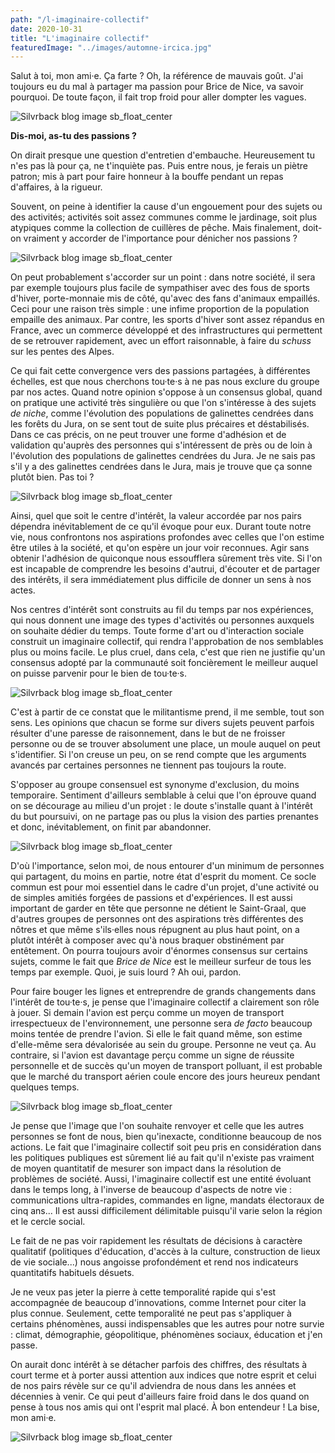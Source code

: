 ```yaml
---
path: "/l-imaginaire-collectif"
date: 2020-10-31
title: "L'imaginaire collectif"
featuredImage: "../images/automne-ircica.jpg"
---
```


Salut à toi, mon ami·e. Ça farte ? Oh, la référence de mauvais goût. J'ai toujours eu du mal à partager ma passion pour Brice de Nice, va savoir pourquoi. De toute façon, il fait trop froid pour aller dompter les vagues.

![Silvrback blog image sb_float_center](https://silvrback.s3.amazonaws.com/uploads/6f6e671b-eebb-4949-8f01-81fca8e357ac/automne-ircica.jpg)

**Dis-moi, as-tu des passions ?**

On dirait presque une question d'entretien d'embauche. Heureusement tu n'es pas là pour ça, ne t'inquiète pas. Puis entre nous, je ferais un piètre patron; mis à part pour faire honneur à la bouffe pendant un repas d'affaires, à la rigueur.

Souvent, on peine à identifier la cause d'un engouement pour des sujets ou des activités; activités soit assez communes comme le jardinage, soit plus atypiques comme la collection de cuillères de pêche. Mais finalement, doit-on vraiment y accorder de l'importance pour dénicher nos passions ?

![Silvrback blog image sb_float_center](https://silvrback.s3.amazonaws.com/uploads/fce58222-0a80-4670-b4f0-d9194f0bcc32/petit-prince.jpg)

On peut probablement s'accorder sur un point : dans notre société, il sera par exemple toujours plus facile de sympathiser avec des fous de sports d'hiver, porte-monnaie mis de côté, qu'avec des fans d'animaux empaillés. Ceci pour une raison très simple : une infime proportion de la population empaille des animaux. Par contre, les sports d'hiver sont assez répandus en France, avec un commerce développé et des infrastructures qui permettent de se retrouver rapidement, avec un effort raisonnable, à faire du *schuss* sur les pentes des Alpes.

Ce qui fait cette convergence vers des passions partagées, à différentes échelles, est que nous cherchons tou·te·s à ne pas nous exclure du groupe par nos actes. Quand notre opinion s'oppose à un consensus global, quand on pratique une activité très singulière ou que l'on s'intéresse à des sujets *de niche*, comme l'évolution des populations de galinettes cendrées dans les forêts du Jura, on se sent tout de suite plus précaires et déstabilisés. Dans ce cas précis, on ne peut trouver une forme d'adhésion et de validation qu'auprès des personnes qui s'intéressent de près ou de loin à l'évolution des populations de galinettes cendrées du Jura. Je ne sais pas s'il y a des galinettes cendrées dans le Jura, mais je trouve que ça sonne plutôt bien. Pas toi ?

![Silvrback blog image sb_float_center](https://silvrback.s3.amazonaws.com/uploads/7cb4fe45-6111-4871-abb6-704c9a08889d/origami.jpg)

Ainsi, quel que soit le centre d'intérêt, la valeur accordée par nos pairs dépendra inévitablement de ce qu'il évoque pour eux. Durant toute notre vie, nous confrontons nos aspirations profondes avec celles que l'on estime être utiles à la société, et qu'on espère un jour voir reconnues. Agir sans obtenir l'adhésion de quiconque nous essoufflera sûrement très vite. Si l'on est incapable de comprendre les besoins d'autrui, d'écouter et de partager des intérêts, il sera immédiatement plus difficile de donner un sens à nos actes.

Nos centres d'intérêt sont construits au fil du temps par nos expériences, qui nous donnent une image des types d'activités ou personnes auxquels on souhaite dédier du temps. Toute forme d'art ou d'interaction sociale construit un imaginaire collectif, qui rendra l'approbation de nos semblables plus ou moins facile. Le plus cruel, dans cela, c'est que rien ne justifie qu'un consensus adopté par la communauté soit foncièrement le meilleur auquel on puisse parvenir pour le bien de tou·te·s.

![Silvrback blog image sb_float_center](https://silvrback.s3.amazonaws.com/uploads/5a2a5aba-f098-4251-811b-c3c15a876005/expo-saintso.jpg)

C'est à partir de ce constat que le militantisme prend, il me semble, tout son sens. Les opinions que chacun se forme sur divers sujets peuvent parfois résulter d'une paresse de raisonnement, dans le but de ne froisser personne ou de se trouver absolument une place, un moule auquel on peut s'identifier. Si l'on creuse un peu, on se rend compte que les arguments avancés par certaines personnes ne tiennent pas toujours la route.

S'opposer au groupe consensuel est synonyme d'exclusion, du moins temporaire. Sentiment d'ailleurs semblable à celui que l'on éprouve quand on se décourage au milieu d'un projet : le doute s'installe quant à l'intérêt du but poursuivi, on ne partage pas ou plus la vision des parties prenantes et donc, inévitablement, on finit par abandonner.

![Silvrback blog image sb_float_center](https://silvrback.s3.amazonaws.com/uploads/c929008a-d2f2-4347-b806-e59c80a9cc36/streetart-perrache.jpg)

D'où l'importance, selon moi, de nous entourer d'un minimum de personnes qui partagent, du moins en partie, notre état d'esprit du moment. Ce socle commun est pour moi essentiel dans le cadre d'un projet, d'une activité ou de simples amitiés forgées de passions et d'expériences. Il est aussi important de garder en tête que personne ne détient le Saint-Graal, que d'autres groupes de personnes ont des aspirations très différentes des nôtres et que même s'ils·elles nous répugnent au plus haut point, on a plutôt intérêt à composer avec qu'à nous braquer obstinément par entêtement. On pourra toujours avoir d'énormes consensus sur certains sujets, comme le fait que *Brice de Nice* est le meilleur surfeur de tous les temps par exemple. Quoi, je suis lourd ? Ah oui, pardon.

Pour faire bouger les lignes et entreprendre de grands changements dans l'intérêt de tou·te·s, je pense que l'imaginaire collectif a clairement son rôle à jouer. Si demain l'avion est perçu comme un moyen de transport irrespectueux de l'environnement, une personne sera *de facto* beaucoup moins tentée de prendre l'avion. Si elle le fait quand même, son estime d'elle-même sera dévalorisée au sein du groupe. Personne ne veut ça. Au contraire, si l'avion est davantage perçu comme un signe de réussite personnelle et de succès qu'un moyen de transport polluant, il est probable que le marché du transport aérien coule encore des jours heureux pendant quelques temps.

![Silvrback blog image sb_float_center](https://silvrback.s3.amazonaws.com/uploads/a87fffd3-c43f-4d01-aeb1-4ae95a9f5994/saint-so.jpg)

Je pense que l'image que l'on souhaite renvoyer et celle que les autres personnes se font de nous, bien qu'inexacte, conditionne beaucoup de nos actions. Le fait que l'imaginaire collectif soit peu pris en considération dans les politiques publiques est sûrement lié au fait qu'il n'existe pas vraiment de moyen quantitatif de mesurer son impact dans la résolution de problèmes de société. Aussi, l'imaginaire collectif est une entité évoluant dans le temps long, à l'inverse de beaucoup d'aspects de notre vie : communications ultra-rapides, commandes en ligne, mandats électoraux de cinq ans... Il est aussi difficilement délimitable puisqu'il varie selon la région et le cercle social.

Le fait de ne pas voir rapidement les résultats de décisions à caractère qualitatif (politiques d'éducation, d'accès à la culture, construction de lieux de vie sociale...) nous angoisse profondément et rend nos indicateurs quantitatifs habituels désuets.

Je ne veux pas jeter la pierre à cette temporalité rapide qui s'est accompagnée de beaucoup d'innovations, comme Internet pour citer la plus connue. Seulement, cette temporalité ne peut pas s'appliquer à certains phénomènes, aussi indispensables que les autres pour notre survie : climat, démographie, géopolitique, phénomènes sociaux, éducation et j'en passe.

On aurait donc intérêt à se détacher parfois des chiffres, des résultats à court terme et à porter aussi attention aux indices que notre esprit et celui de nos pairs révèle sur ce qu'il adviendra de nous dans les années et décennies à venir. Ce qui peut d'ailleurs faire froid dans le dos quand on pense à tous nos amis qui ont l'esprit mal placé. À bon entendeur ! La bise, mon ami·e.

![Silvrback blog image sb_float_center](https://silvrback.s3.amazonaws.com/uploads/656ae124-f843-436b-a106-03c31bbe6d9c/vue-fontanes.jpg)
